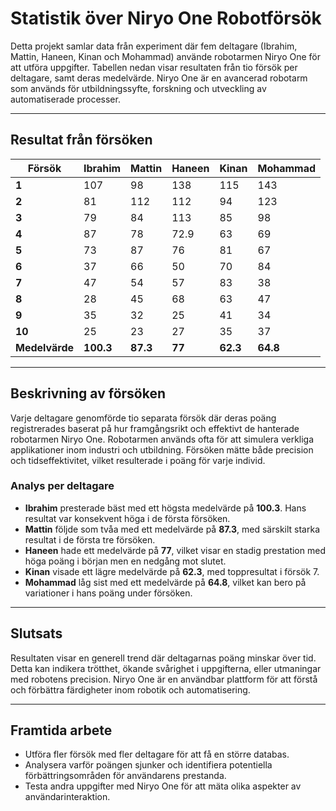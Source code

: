 # Statistik över Niryo One Robotförsök

Detta projekt samlar data från experiment där fem deltagare (Ibrahim, Mattin, Haneen, Kinan och Mohammad) använde robotarmen Niryo One för att utföra uppgifter. Tabellen nedan visar resultaten från tio försök per deltagare, samt deras medelvärde. Niryo One är en avancerad robotarm som används för utbildningssyfte, forskning och utveckling av automatiserade processer.

---

## Resultat från försöken

| Försök     | Ibrahim | Mattin | Haneen | Kinan | Mohammad |
|------------|---------|--------|--------|-------|----------|
| **1**      | 107     | 98     | 138    | 115   | 143      |
| **2**      | 81      | 112    | 112    | 94    | 123      |
| **3**      | 79      | 84     | 113    | 85    | 98       |
| **4**      | 87      | 78     | 72.9   | 63    | 69       |
| **5**      | 73      | 87     | 76     | 81    | 67       |
| **6**      | 37      | 66     | 50     | 70    | 84       |
| **7**      | 47      | 54     | 57     | 83    | 38       |
| **8**      | 28      | 45     | 68     | 63    | 47       |
| **9**      | 35      | 32     | 25     | 41    | 34       |
| **10**     | 25      | 23     | 27     | 35    | 37       |
| **Medelvärde** | **100.3** | **87.3** | **77** | **62.3** | **64.8** |

---

## Beskrivning av försöken

Varje deltagare genomförde tio separata försök där deras poäng registrerades baserat på hur framgångsrikt och effektivt de hanterade robotarmen Niryo One. Robotarmen används ofta för att simulera verkliga applikationer inom industri och utbildning. Försöken mätte både precision och tidseffektivitet, vilket resulterade i poäng för varje individ.

### Analys per deltagare
- **Ibrahim** presterade bäst med ett högsta medelvärde på **100.3**. Hans resultat var konsekvent höga i de första försöken.
- **Mattin** följde som tvåa med ett medelvärde på **87.3**, med särskilt starka resultat i de första tre försöken.
- **Haneen** hade ett medelvärde på **77**, vilket visar en stadig prestation med höga poäng i början men en nedgång mot slutet.
- **Kinan** visade ett lägre medelvärde på **62.3**, med toppresultat i försök 7.
- **Mohammad** låg sist med ett medelvärde på **64.8**, vilket kan bero på variationer i hans poäng under försöken.

---

## Slutsats

Resultaten visar en generell trend där deltagarnas poäng minskar över tid. Detta kan indikera trötthet, ökande svårighet i uppgifterna, eller utmaningar med robotens precision. Niryo One är en användbar plattform för att förstå och förbättra färdigheter inom robotik och automatisering.

---

## Framtida arbete

- Utföra fler försök med fler deltagare för att få en större databas.
- Analysera varför poängen sjunker och identifiera potentiella förbättringsområden för användarens prestanda.
- Testa andra uppgifter med Niryo One för att mäta olika aspekter av användarinteraktion.
